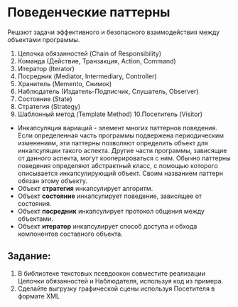 # Поведенческие паттерны
Решают задачи эффективного и безопасного взаимодействия между объектами программы.
1. Цепочка обязанностей (Chain of Responsibility)
2. Команда (Действие, Транзакция, Action, Command)
3. Итератор (Iterator)
4. Посредник (Mediator, Intermediary, Controller)
5. Хранитель (Memento, Снимок)
6. Наблюдатель (Издатель-Подписчик, Слушатель, Observer)
7. Состояние (State)
8. Стратегия (Strategy)
9. Шаблонный метод (Template Method)
10.Посетитель (Visitor)

- Инкапсуляция вариаций - элемент многих паттернов поведения. Если определенная часть программы подвержена периодическим изменениям, эти паттерны позволяют определить объект для инкапсуляции такого аспекта. Другие части программы, зависящие от данного аспекта, могут кооперироваться с ним. Обычно паттерны поведения определяют абстрактный класс, с помощью которого описывается инкапсулирующий объект. Своим названием паттерн обязан этому объекту.
- Объект <b>стратегия</b> инкапсулирует алгоритм.
- Объект <b>состояние</b> инкапсулирует поведение, зависящее от состояния.
- Объект <b>посредник</b> инкапсулирует протокол общения между объектами.
- Объект <b>итератор</b> инкапсулирует способ доступа и обхода компонентов составного объекта.

## Задание:
1. В библиотеке текстовых псевдоокон совместите реализации Цепочки обязанностей и Наблюдателя, используя код из примера.
2. Сделайте выгрузку графической сцены используя Посетителя в формате XML
